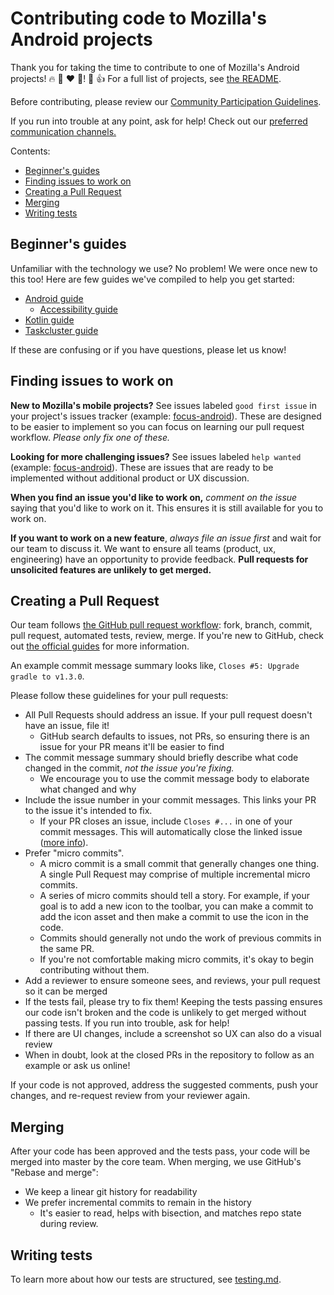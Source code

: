 # Contributing code to Mozilla's Android projects
Thank you for taking the time to contribute to one of Mozilla's Android
projects! 🔥 🦊 ❤️ 🤖! 🎉 👍 For a full list of projects, see
[the README](../README.md#android).

Before contributing, please review our [Community Participation Guidelines].

If you run into trouble at any point, ask for help! Check out our
[preferred communication channels.](./CONTRIBUTING.md#communication)

Contents:
- [Beginner's guides](#beginners-guides)
- [Finding issues to work on](#finding-issues-to-work-on)
- [Creating a Pull Request](#creating-a-pull-request)
- [Merging](#merging)
- [Writing tests](#writing-tests)

## Beginner's guides
Unfamiliar with the technology we use? No problem! We were once new to this
too! Here are few guides we've compiled to help you get started:
- [Android guide](android_guide.md)
  - [Accessibility guide](accessibility_guide.md)
- [Kotlin guide](kotlin_guide.md)
- [Taskcluster guide](taskcluster_guide.md)

If these are confusing or if you have questions, please let us know!

## Finding issues to work on
**New to Mozilla's mobile projects?** See issues labeled `good first issue` in your project's
issues tracker (example: [focus-android][fa good first]). These are designed to be
easier to implement so you can focus on learning our pull request workflow. *Please only
fix one of these.*

**Looking for more challenging issues?** See issues labeled `help wanted` (example:
[focus-android][fa help]). These are issues that are ready to be implemented without
additional product or UX discussion.

**When you find an issue you'd like to work on,** *comment on the issue* saying that
you'd like to work on it. This ensures it is still available for you to work on.

**If you want to work on a new feature**, *always file an issue first* and wait
for our team to discuss it. We want to ensure all teams (product, ux, engineering)
have an opportunity to provide feedback. **Pull requests for unsolicited features
are unlikely to get merged.**

## Creating a Pull Request
Our team follows [the GitHub pull request workflow][gh workflow]: fork, branch, commit,
pull request, automated tests, review, merge. If you're new to GitHub, check out [the official
guides][gh guides] for more information.

An example commit message summary looks like, `Closes #5: Upgrade gradle to v1.3.0`.

Please follow these guidelines for your pull requests:

- All Pull Requests should address an issue. If your pull request doesn't have an
issue, file it!
  - GitHub search defaults to issues, not PRs, so ensuring there is an issue for your PR
  means it'll be easier to find
- The commit message summary should briefly describe what code changed in the commit, *not
the issue you're fixing.*
  - We encourage you to use the commit message body to elaborate what changed and why
- Include the issue number in your commit messages. This links your PR to the issue it's
intended to fix.
  - If your PR closes an issue, include `Closes #...` in one of your commit messages. This
  will automatically close the linked issue ([more info][auto close]).
- Prefer "micro commits".
  - A micro commit is a small commit that generally changes one thing.
  A single Pull Request may comprise of multiple incremental micro commits.
  - A series of micro commits should tell a story. For example, if your goal is to add a new
  icon to the toolbar, you can make a commit to add the icon asset and then make a commit to
  use the icon in the code.
  - Commits should generally not undo the work of previous commits in the same PR.
  - If you're not comfortable making micro commits, it's okay to begin contributing without
  them.
- Add a reviewer to ensure someone sees, and reviews, your pull request so it can be merged
- If the tests fail, please try to fix them! Keeping the tests passing ensures our code isn't
broken and the code is unlikely to get merged without passing tests. If you run into trouble,
ask for help!
- If there are UI changes, include a screenshot so UX can also do a visual review
- When in doubt, look at the closed PRs in the repository to follow as an example or ask
us online!

If your code is not approved, address the suggested comments, push your changes, and re-request
review from your reviewer again.

## Merging
After your code has been approved and the tests pass, your code will be merged into master
by the core team. When merging, we use GitHub's "Rebase and merge":
- We keep a linear git history for readability
- We prefer incremental commits to remain in the history
  - It's easier to read, helps with bisection, and matches repo state during review.

## Writing tests
To learn more about how our tests are structured, see [testing.md](testing.md).

[Community Participation Guidelines]: https://www.mozilla.org/en-US/about/governance/policies/participation/
[fa good first]: https://github.com/mozilla-mobile/focus-android/labels/good%20first%20issue
[fa help]: https://github.com/mozilla-mobile/focus-android/labels/help%20wanted
[gh workflow]: https://guides.github.com/introduction/flow/
[gh guides]: https://guides.github.com/
[auto close]: https://help.github.com/articles/closing-issues-using-keywords/
